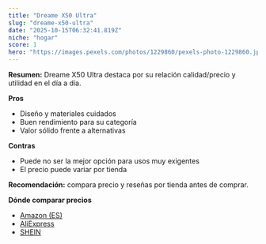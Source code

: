 ```yaml
---
title: "Dreame X50 Ultra"
slug: "dreame-x50-ultra"
date: "2025-10-15T06:32:41.819Z"
niche: "hogar"
score: 1
hero: "https://images.pexels.com/photos/1229860/pexels-photo-1229860.jpeg?auto=compress&cs=tinysrgb&fit=crop&h=627&w=1200&auto=compress&cs=tinysrgb&w=1200&h=675&fit=crop"
---
```


**Resumen:** Dreame X50 Ultra destaca por su relación calidad/precio y utilidad en el día a día.

**Pros**
- Diseño y materiales cuidados
- Buen rendimiento para su categoría
- Valor sólido frente a alternativas

**Contras**
- Puede no ser la mejor opción para usos muy exigentes
- El precio puede variar por tienda

**Recomendación:** compara precio y reseñas por tienda antes de comprar.

**Dónde comparar precios**
- [Amazon (ES)](https://www.amazon.es/s?k=Dreame%20X50%20Ultra&tag=teknovashop25-21)
- [AliExpress](https://www.aliexpress.com/wholesale?SearchText=Dreame%20X50%20Ultra)
- [SHEIN](https://www.shein.com/pdsearch/Dreame%20X50%20Ultra)